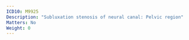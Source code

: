 ```yaml
---
ICD10: M9925
Description: "Subluxation stenosis of neural canal: Pelvic region"
Matters: No
Weight: 0
---
```

